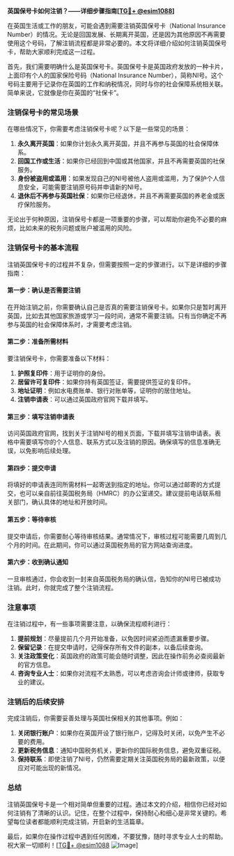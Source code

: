 **英国保号卡如何注销？——详细步骤指南[[TG💪+ @esim1088](https://t.me/s/esim1088)]**

在英国生活或工作的朋友，可能会遇到需要注销英国保号卡（National Insurance Number）的情况。无论是回国发展、长期离开英国，还是因为其他原因不再需要使用这个号码，了解注销流程都是非常必要的。本文将详细介绍如何注销英国保号卡，帮助大家顺利完成这一过程。

首先，我们需要明确什么是英国保号卡。英国保号卡是英国政府发放的一种卡片，上面印有个人的国家保险号码（National Insurance Number），简称NI号。这个号码主要用于记录你在英国的工作和纳税情况，同时与你的社会保障系统相关联。简单来说，它就像是你在英国的“社保卡”。

### **注销保号卡的常见场景**
在哪些情况下，你需要考虑注销保号卡呢？以下是一些常见的场景：
1. **永久离开英国**：如果你计划永久离开英国，并且不再参与英国的社会保障体系。
2. **回国工作或生活**：如果你已经回到中国或其他国家，并且不再需要英国的社保服务。
3. **身份被盗用或滥用**：如果发现自己的NI号被他人盗用或滥用，为了保护个人信息安全，可能需要注销原号码并申请新的NI号。
4. **退休后不再参与英国社保**：如果你已经退休，并且不再需要英国的养老金或医疗保险服务。

无论出于何种原因，注销保号卡都是一项重要的步骤，可以帮助你避免不必要的麻烦，比如未来的税务问题或账户被滥用的风险。

### **注销保号卡的基本流程**
注销英国保号卡的过程并不复杂，但需要按照一定的步骤进行。以下是详细的步骤指南：

#### **第一步：确认是否需要注销**
在开始注销之前，你需要确认自己是否真的需要注销保号卡。如果你只是暂时离开英国，比如去其他国家旅游或学习一段时间，通常不需要注销。只有当你确定不再参与英国的社会保障体系时，才需要考虑注销。

#### **第二步：准备所需材料**
要注销保号卡，你需要准备以下材料：
1. **护照复印件**：用于证明你的身份。
2. **居留许可复印件**：如果你持有英国签证，需要提供签证的复印件。
3. **地址证明**：例如水电费账单、银行对账单等，证明你的居住地址。
4. **注销申请表**：可以通过英国政府官网下载并填写。

#### **第三步：填写注销申请表**
访问英国政府官网，找到关于注销NI号的相关页面，下载并填写注销申请表。表格中需要填写你的个人信息、联系方式以及注销的原因。确保填写的信息准确无误，以免影响后续处理。

#### **第四步：提交申请**
将填好的申请表连同所需材料一起寄送到指定的地址。你可以通过邮寄的方式提交，也可以亲自前往英国税务局（HMRC）的办公室递交。建议提前电话联系相关部门，确认具体的地址和开放时间。

#### **第五步：等待审核**
提交申请后，你需要耐心等待审核结果。通常情况下，审核过程可能需要几周到几个月的时间。在此期间，你可以通过英国税务局的官方网站查询进度。

#### **第六步：收到确认通知**
一旦审核通过，你会收到一封来自英国税务局的确认信，告知你的NI号已被成功注销。此时，你就完成了整个注销流程。

### **注意事项**
在注销过程中，有一些事项需要注意，以确保流程顺利进行：
1. **提前规划**：尽量提前几个月开始准备，以免因时间紧迫而遗漏重要步骤。
2. **保留记录**：在提交申请时，记得保存所有文件的副本，以备后续查询。
3. **关注政策变化**：英国政府的政策可能会随时调整，因此在操作前务必查阅最新的官方信息。
4. **咨询专业人士**：如果你对流程不太熟悉，可以考虑咨询会计师或律师，获取专业的建议。

### **注销后的后续安排**
完成注销后，你需要妥善处理与英国社保相关的其他事项。例如：
1. **关闭银行账户**：如果你在英国开设了银行账户，记得及时关闭，以免产生不必要的费用。
2. **更新税务信息**：通知中国税务机关，更新你的国际税务信息，避免双重征税。
3. **保持联系**：即使注销了NI号，仍然需要定期关注英国税务局的最新政策，以便应对可能出现的新情况。

### **总结**
注销英国保号卡是一个相对简单但重要的过程。通过本文的介绍，相信你已经对如何注销有了清晰的认识。记住，在整个过程中，保持耐心和细心是非常关键的。希望每位读者都能顺利完成注销，开启新的生活篇章。

最后，如果你在操作过程中遇到任何困难，不要犹豫，随时寻求专业人士的帮助。祝大家一切顺利！[[TG💪+ @esim1088](https://t.me/s/esim1088) ![Image](https://i.postimg.cc/4NQfJmqS/Snipaste-2025-05-13-00-14-12.png)]
